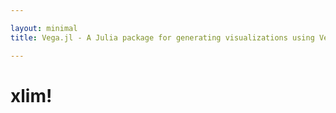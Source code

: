 ```yaml
---

layout: minimal
title: Vega.jl - A Julia package for generating visualizations using Vega

---
```


# xlim!